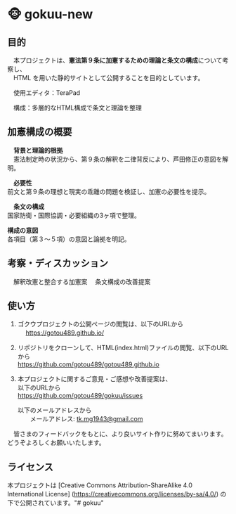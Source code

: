 # 🐵 gokuu-new

## 目的
　本プロジェクトは、**憲法第９条に加憲するための理論と条文の構成**について考察し、  
　HTML を用いた静的サイトとして公開することを目的としています。

　使用エディタ：TeraPad 
 
　構成：多層的なHTML構成で条文と理論を整理

## 加憲構成の概要

　**背景と理論的根拠**  
　憲法制定時の状況から、第９条の解釈を二律背反により、芦田修正の意図を解明。

　**必要性**  
  前文と第９条の理想と現実の乖離の問題を検証し、加憲の必要性を提示。

　**条文の構成**  
  国家防衛・国際協調・必要組織の3ヶ項で整理。
  
  **構成の意図**  
  各項目（第３～５項）の意図と論拠を明記。
  
## 考察・ディスカッション

　解釈改憲と整合する加憲案
　条文構成の改善提案

## 使い方
1. ゴクウプロジェクトの公開ページの閲覧は、以下のURLから  
　     https://gotou489.github.io/

2. リポジトリをクローンして、HTML(index.html)ファイルの閲覧、以下のURLから  
      https://github.com/gotou489/gotou489.github.io
  
3. 本プロジェクトに関するご意見・ご感想や改善提案は、  
     以下のURLから  
      https://github.com/gotou489/gokuu/issues
   
     以下のメールアドレスから  
  　　メールアドレス: tk.mg1943@gmail.com

　皆さまのフィードバックをもとに、より良いサイト作りに努めてまいります。どうぞよろしくお願いいたします。

## ライセンス
 本プロジェクトは [Creative Commons Attribution-ShareAlike 4.0 International License]
 (https://creativecommons.org/licenses/by-sa/4.0/) の下で公開されています。"# gokuu" 
